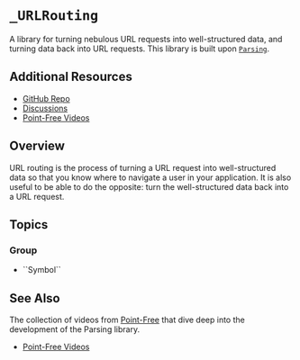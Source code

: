 # ``_URLRouting``

A library for turning nebulous URL requests into well-structured data, and turning data back into
URL requests. This library is built upon [`Parsing`](../parsing).

## Additional Resources

- [GitHub Repo](https://github.com/pointfreeco/swift-parsing)
- [Discussions](https://github.com/pointfreeco/swift-parsing/discussions)
- [Point-Free Videos](https://www.pointfree.co/collections/parsing)

## Overview

URL routing is the process of turning a URL request into well-structured data so that you know
where to navigate a user in your application. It is also useful to be able to do the opposite:
turn the well-structured data back into a URL request.

## Topics

### <!--@START_MENU_TOKEN@-->Group<!--@END_MENU_TOKEN@-->

- <!--@START_MENU_TOKEN@-->``Symbol``<!--@END_MENU_TOKEN@-->

## See Also

The collection of videos from [Point-Free](https://www.pointfree.co) that dive deep into the
development of the Parsing library.

* [Point-Free Videos](https://www.pointfree.co/collections/parsing)
